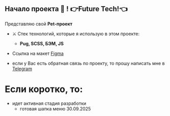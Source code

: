 ## Начало **проекта** 🔮 ! 👉Future Tech!👈

Представляю свой **Pet-проект**

<!-- -   🌋 Промежуточный [результат](https://sergey-kozlov-developer.github.io/stream-vibe/) верстки от 24.09 -->

- ⚔️ Стек технологий, которые я использую в этом проекте:

    - **Pug, SCSS, БЭМ, JS**

- Ссылка на макет [Figma](https://www.figma.com/design/YzTDRV7OaSoeCUBNYaoCZV)
- если у Вас есть обратная связь по проекту, то прошу написать мне в [Telegram](https://t.me/vmfsergeikozlov)

# Если коротко, то:

- идет активная стадия разработки
    - готовая шапка меню 30.09.2025
